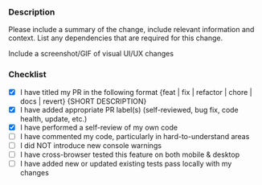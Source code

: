 ### Description

Please include a summary of the change, include relevant information and context.
List any dependencies that are required for this change.

Include a screenshot/GIF of visual UI/UX changes

### Checklist

-   [x] I have titled my PR in the following format {feat | fix | refactor | chore | docs | revert} {SHORT DESCRIPTION}
-   [x] I have added appropriate PR label(s) (self-reviewed, bug fix, code health, update, etc.)
-   [x] I have performed a self-review of my own code
-   [ ] I have commented my code, particularly in hard-to-understand areas
-   [ ] I did NOT introduce new console warnings
-   [ ] I have cross-browser tested this feature on both mobile & desktop
-   [ ] I have added new or updated existing tests pass locally with my changes
